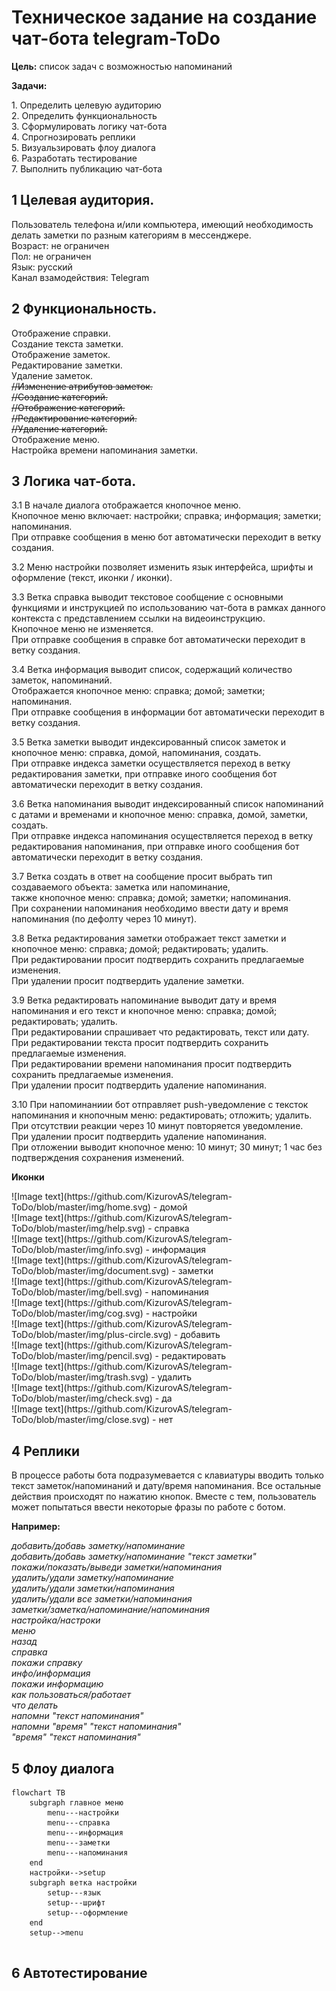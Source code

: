 <p><h1>Техническое задание на создание чат-бота telegram-ToDo</h1></p>

<p><b>Цель:</b> список задач с возможностью напоминаний</p>
<p><b>Задачи:</b><br></p>
<div>
1. Определить целевую аудиторию <br>
2. Определить функциональность <br>
3. Сформулировать логику чат-бота <br>
4. Спрогнозировать реплики <br>
5. Визуальзировать флоу диалога <br>
6. Разработать тестирование <br>
7. Выполнить публикацию чат-бота<br>
</div>

<a><h2>1 Целевая аудитория.</h2> 
<p> Пользователь телефона и/или компьютера, имеющий необходимость делать заметки по разным категориям в мессенджере. <br>
Возраст: не ограничен <br>
Пол: не ограничен <br>
Язык: русский <br>
Канал взамодействия: Telegram </p></a>

  <a><h2>2 Функциональность.</h2> 
  <p>
Отображение справки. <br>
Создание текста заметки. <br>
Отображение заметок. <br>
Редактирование заметки. <br>
Удаление заметок. <br>
<s>//Изменение атрибутов заметок. <br>
//Создание категорий. <br>
//Отображение категорий. <br>
//Редактирование категорий. <br>
  //Удаление категорий. </s><br>
Отображение меню. <br>
Настройка времени напоминания заметки. </p></a>

  <h2>3 Логика чат-бота. </h2>
<p> 3.1 В начале диалога отображается кнопочное меню. <br>
Кнопочное меню включает: настройки; справка; информация; заметки; напоминания. <br>
При отправке сообщения в меню бот автоматически переходит в ветку создания. </p>
<p>3.2 Меню настройки позволяет изменить язык интерфейса, шрифты и оформление (текст, иконки / иконки). </p>
<p>3.3 Ветка справка выводит текстовое сообщение с основными функциями и инструкцией по использованию чат-бота в рамках данного контекста с представлением ссылки на видеоинструкцию. <br>
Кнопочное меню не изменяется. <br>
При отправке сообщения в справке бот автоматически переходит в ветку создания. </p>
<p>3.4 Ветка информация выводит список, содержащий количество заметок, напоминаний. <br>
Отображается кнопочное меню: справка; домой; заметки; напоминания. <br>
При отправке сообщения в информации бот автоматически переходит в ветку создания. </p>
<p>3.5 Ветка заметки выводит индексированный список заметок и кнопочное меню: справка, домой, напоминания, создать. <br>
При отправке индекса заметки осуществляется переход в ветку редактирования заметки, при отправке иного сообщения бот автоматически переходит в ветку создания. </p>
<p>3.6 Ветка напоминания выводит индексированный список напоминаний с датами и временами и кнопочное меню: справка, домой, заметки, создать. <br>
При отправке индекса напоминания осуществляется переход в ветку редактирования напоминания, при отправке иного сообщения бот автоматически переходит в ветку создания. </p>
<p>3.7 Ветка создать в ответ на сообщение просит выбрать тип создаваемого объекта: заметка или напоминание, <br>
также кнопочное меню: справка; домой; заметки; напоминания. <br>
При сохранении напоминания необходимо ввести дату и время напоминания (по дефолту через 10 минут). </p>
<p>3.8 Ветка редактирования заметки отображает текст заметки и кнопочное меню: справка; домой; редактировать; удалить. <br>
При редактировании просит подтвердить сохранить предлагаемые изменения. <br>
При удалении просит подтвердить удаление заметки. </p>
<p>3.9 Ветка редактировать напоминание выводит дату и время напоминания и его текст и кнопочное меню: справка; домой; редактировать; удалить. <br>
При редактировании спрашивает что редактировать, текст или дату. <br>
При редактировании текста просит подтвердить сохранить предлагаемые изменения. <br>
При редактировании времени напоминания просит подтвердить сохранить предлагаемые изменения. <br>
При удалении просит подтвердить удаление напоминания. </p>
<p>3.10 При напоминаниии бот отправляет push-уведомление с тексток напоминания и кнопочным меню: редактировать; отложить; удалить. При отсутствии реакции через 10 минут повторяется уведомление. <br>
При удалении просит подтвердить удаление напоминания. <br>
При отложении выводит кнопочное меню: 10 минут; 30 минут; 1 час без подтверждения сохранения изменений. </p>
  <p><b> Иконки </b></p>
    <a><p> ![Image text](https://github.com/KizurovAS/telegram-ToDo/blob/master/img/home.svg) - домой <br>
    ![Image text](https://github.com/KizurovAS/telegram-ToDo/blob/master/img/help.svg) - справка <br>
    ![Image text](https://github.com/KizurovAS/telegram-ToDo/blob/master/img/info.svg) - информация <br>
    ![Image text](https://github.com/KizurovAS/telegram-ToDo/blob/master/img/document.svg) - заметки <br>
    ![Image text](https://github.com/KizurovAS/telegram-ToDo/blob/master/img/bell.svg) - напоминания <br>
    ![Image text](https://github.com/KizurovAS/telegram-ToDo/blob/master/img/cog.svg) - настройки <br>
    ![Image text](https://github.com/KizurovAS/telegram-ToDo/blob/master/img/plus-circle.svg) - добавить <br>
    ![Image text](https://github.com/KizurovAS/telegram-ToDo/blob/master/img/pencil.svg) - редактировать <br>
    ![Image text](https://github.com/KizurovAS/telegram-ToDo/blob/master/img/trash.svg) - удалить <br>
    ![Image text](https://github.com/KizurovAS/telegram-ToDo/blob/master/img/check.svg) - да <br>
    ![Image text](https://github.com/KizurovAS/telegram-ToDo/blob/master/img/close.svg) - нет </p></a>
    
  

<p><h2>4 Реплики</h2></p>
    <p>В процессе работы бота подразумевается с клавиатуры вводить только текст заметок/напоминаний и дату/время напоминания. Все остальные действия происходят по нажатию кнопок. Вместе с тем, пользователь может попытаться ввести некоторые фразы по работе с ботом.</p>
    <p><b>Например:</b></p>
    <i>
    добавить/добавь заметку/напоминание<br>
    добавить/добавь заметку/напоминание "текст заметки"<br>
    покажи/показать/выведи заметки/напоминания<br>
    удалить/удали заметку/напоминание<br>
    удалить/удали заметки/напоминания<br>
    удалить/удали все заметки/напоминания<br>
    заметки/заметка/напоминание/напоминания<br>
    настройка/настроки<br>
    меню<br>
    назад<br>
    справка<br>
    покажи справку<br>
    инфо/информация<br>
    покажи информацию<br>
    как пользоваться/работает<br>
    что делать<br>
    напомни "текст напоминания"<br>
    напомни "время" "текст напоминания"<br>
    "время" "текст напоминания"<br>
    </i>
    </p>
    

<p><h2>5 Флоу диалога</h2></p>

```mermaid
flowchart TB
	subgraph главное меню
		menu---настройки
		menu---справка
		menu---информация
		menu---заметки
		menu---напоминания
	end
	настройки-->setup
	subgraph ветка настройки
		setup---язык
		setup---шрифт
		setup---оформление
	end
	setup-->menu
	
```

<p>

</p>

<p><h2>6 Автотестирование</h2></p>
    <p></p>
